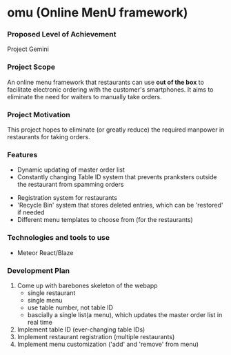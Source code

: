 # omu (Online MenU framework)

### Proposed Level of Achievement
Project Gemini

### Project Scope
An online menu framework that restaurants can use __out of the box__ to facilitate electronic ordering with the customer's smartphones. It aims to eliminate the need for waiters to manually take orders.

### Project Motivation
This project hopes to eliminate (or greatly reduce) the required manpower in restaurants for taking orders.

### Features
* Dynamic updating of master order list
* Constantly changing Table ID system that prevents pranksters outside the restaurant from spamming orders

[comment]: # (* Image support for menu list)
* Registration system for restaurants
* 'Recycle Bin' system that stores deleted entries, which can be 'restored' if needed
* Different menu templates to choose from (for the restaurants)

[comment]: # (* QR code support)

### Technologies and tools to use
* Meteor React/Blaze

### Development Plan
1. Come up with barebones skeleton of the webapp
    * single restaurant
    * single menu
    * use table number, not table ID
	* bascially a single list(a menu), which updates the master order list in real time
2. Implement table ID (ever-changing table IDs)
3. Implement restaurant registration (multiple restaurants)
4. Implement menu customization ('add' and 'remove' from menu)

[comment]: # (5. Prettify website with CSS)

[comment]: # (6. Implement other features e.g. menu templates, image support, recycle bin...)